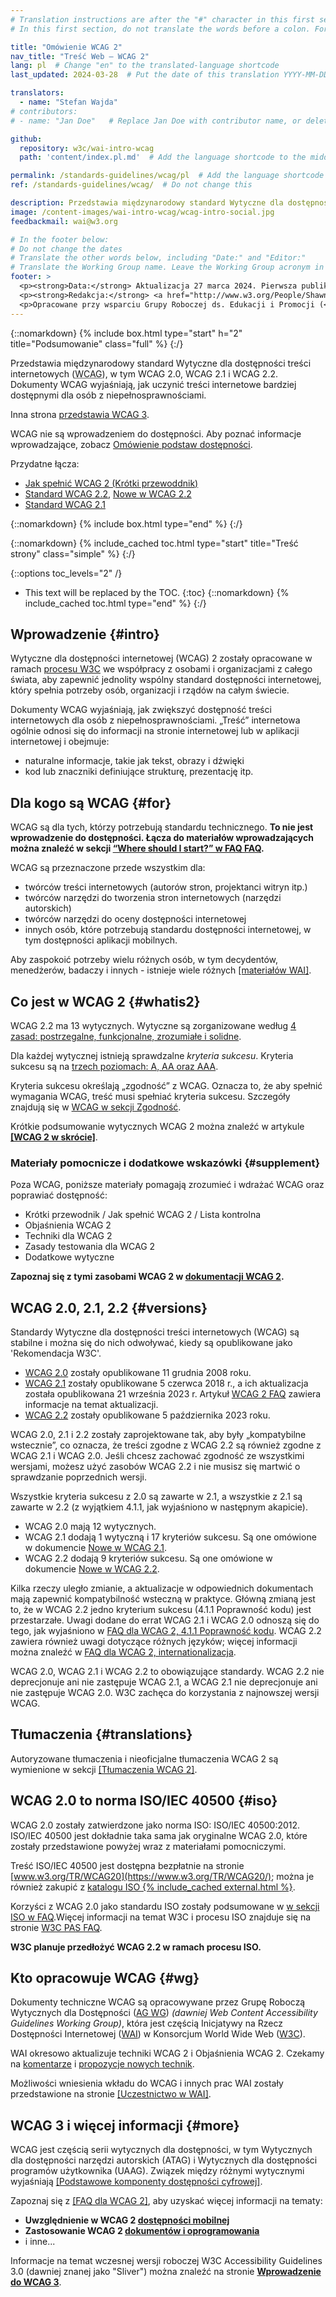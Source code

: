 ```yaml
---
# Translation instructions are after the "#" character in this first section. They are comments that do not show up in the web page. You do not need to translate the instructions after "#".
# In this first section, do not translate the words before a colon. For example, do not translate "title:". Do translate the text after "title:".

title: "Omówienie WCAG 2"
nav_title: "Treść Web – WCAG 2"
lang: pl  # Change "en" to the translated-language shortcode
last_updated: 2024-03-28  # Put the date of this translation YYYY-MM-DD (with month in the middle)

translators:
  - name: "Stefan Wajda"
# contributors:
# - name: "Jan Doe"   # Replace Jan Doe with contributor name, or delete this line if none

github:
  repository: w3c/wai-intro-wcag
  path: 'content/index.pl.md'  # Add the language shortcode to the middle of the filename, for example: content/index.pl.md

permalink: /standards-guidelines/wcag/pl  # Add the language shortcode to the end, with no slash at end, for example: /link/to/page/fr
ref: /standards-guidelines/wcag/  # Do not change this

description: Przedstawia międzynarodowy standard Wytyczne dla dostępności treści internetowych (Web Content Accessibility Guidelines, WCAG), w tym WCAG 2.0, WCAG 2.1 i WCAG 2.2. Dokumenty WCAG wyjaśniają, jak uczynić treści internetowe bardziej dostępnymi dla osób z niepełnosprawnościami.
image: /content-images/wai-intro-wcag/wcag-intro-social.jpg
feedbackmail: wai@w3.org

# In the footer below:
# Do not change the dates
# Translate the other words below, including "Date:" and "Editor:"
# Translate the Working Group name. Leave the Working Group acronym in English.
footer: >
  <p><strong>Data:</strong> Aktualizacja 27 marca 2024. Pierwsza publikacja w czerwcu 2005.</p>
  <p><strong>Redakcja:</strong> <a href="http://www.w3.org/People/Shawn/">Shawn Lawton Henry</a>.</p>
  <p>Opracowane przy wsparciu Grupy Roboczej ds. Edukacji i Promocji (<a href="https://www.w3.org/WAI/about/groups/eowg/">EOWG</a>) oraz Grupy Roboczej Wytycznych dla Dostępności (<a href="https://www.w3.org/WAI/about/groups/agwg/">AG WG</a>).</p>
---
```


{::nomarkdown}
{% include box.html type="start" h="2" title="Podsumowanie" class="full" %}
{:/}

Przedstawia międzynarodowy standard Wytyczne dla dostępności treści internetowych (<abbr title="Web Content Accessibility Guidelines" lang="en">WCAG</abbr>), w tym WCAG 2.0, WCAG 2.1 i WCAG 2.2. Dokumenty WCAG wyjaśniają, jak uczynić treści internetowe bardziej dostępnymi dla osób z niepełnosprawnościami.

Inna strona [przedstawia WCAG 3](/standards-guidelines/wcag/wcag3-intro/).

WCAG nie są wprowadzeniem do dostępności. Aby poznać informacje wprowadzające, zobacz [Omówienie podstaw dostępności](/fundamentals/).

Przydatne łącza:
* [Jak spełnić WCAG 2 (Krótki przewoddnik)](https://www.w3.org/WAI/WCAG22/quickref/)
* [Standard WCAG 2.2](https://www.w3.org/TR/WCAG22/), [Nowe w WCAG 2.2](/standards-guidelines/wcag/new-in-22/)
* [Standard WCAG 2.1](https://www.w3.org/TR/WCAG21/)

{::nomarkdown}
{% include box.html type="end" %}
{:/}

{::nomarkdown}
{% include_cached toc.html type="start" title="Treść strony" class="simple" %}
{:/}

{::options toc_levels="2" /}

-   This text will be replaced by the TOC.
{:toc}
{::nomarkdown}
{% include_cached toc.html type="end" %}
{:/}

## Wprowadzenie {#intro}

Wytyczne dla dostępności internetowej (WCAG) 2 zostały opracowane w ramach [procesu W3C](/standards-guidelines/w3c-process/) we współpracy z osobami i organizacjami z całego świata, aby zapewnić jednolity wspólny standard dostępności internetowej, który spełnia potrzeby osób, organizacji i rządów na całym świecie.

Dokumenty WCAG wyjaśniają, jak zwiększyć dostępność treści internetowych dla osób z niepełnosprawnościami. „Treść” internetowa ogólnie odnosi się do informacji na stronie internetowej lub w aplikacji internetowej i&nbsp;obejmuje:

-   naturalne informacje, takie jak tekst, obrazy i dźwięki
-   kod lub znaczniki definiujące strukturę, prezentację itp.

## Dla kogo są WCAG {#for}

WCAG są dla tych, którzy potrzebują standardu technicznego. **To nie jest wprowadzenie do dostępności. Łącza do materiałów wprowadzających można znaleźć w sekcji [“Where should I start?” w FAQ FAQ](/standards-guidelines/wcag/faq/#start).**

WCAG są przeznaczone przede wszystkim dla:

-   twórców treści internetowych (autorów stron, projektanci witryn itp.)
-   twórców narzędzi do tworzenia stron internetowych (narzędzi autorskich)
-   twórców narzędzi do oceny dostępności internetowej
-   innych osób, które potrzebują standardu dostępności internetowej, w tym dostępności aplikacji mobilnych.

Aby zaspokoić potrzeby wielu różnych osób, w tym decydentów, menedżerów, badaczy i innych - istnieje wiele różnych  [[materiałów WAI]](/resources/).

## Co jest w WCAG 2 {#whatis2}

WCAG 2.2 ma 13 wytycznych. Wytyczne są zorganizowane według [4 zasad: postrzegalne, funkcjonalne, zrozumiałe i solidne](https://www.w3.org/WAI/WCAG22/Understanding/intro#understanding-the-four-principles-of-accessibility).

Dla każdej wytycznej istnieją sprawdzalne *kryteria sukcesu*. Kryteria sukcesu są na [trzech poziomach: A, AA oraz AAA](https://www.w3.org/WAI/WCAG22/Understanding/conformance#levels).

Kryteria sukcesu określają „zgodność” z WCAG. Oznacza to, że aby spełnić wymagania WCAG, treść musi spełniać kryteria sukcesu. Szczegóły znajdują się w [WCAG w sekcji Zgodność](https://www.w3.org/TR/WCAG22/#conformance).

Krótkie podsumowanie wytycznych WCAG 2 można znaleźć w artykule **[[WCAG 2 w skrócie]](/standards-guidelines/wcag/glance/)**.
		
### Materiały pomocnicze i dodatkowe wskazówki {#supplement}

Poza WCAG, poniższe materiały pomagają zrozumieć i wdrażać WCAG oraz poprawiać dostępność:
* Krótki przewodnik / Jak spełnić WCAG 2 / Lista kontrolna
* Objaśnienia WCAG 2
* Techniki dla WCAG 2
* Zasady testowania dla WCAG 2
* Dodatkowe wytyczne

**Zapoznaj się z tymi zasobami WCAG 2 w [dokumentacji WCAG 2](/standards-guidelines/wcag/docs/).**

## WCAG 2.0, 2.1, 2.2 {#versions}

Standardy Wytyczne dla dostępności treści internetowych (WCAG) są stabilne i można się do nich odwoływać,  kiedy są opublikowane jako 'Rekomendacja W3C'.

* [WCAG 2.0](https://www.w3.org/TR/WCAG20/) zostały opublikowane 11 grudnia 2008 roku.
* [WCAG 2.1](https://www.w3.org/TR/WCAG21/) zostały opublikowane 5 czerwca 2018 r., a ich aktualizacja została opublikowana 21 września 2023 r. Artykuł [WCAG 2 FAQ](https://www.w3.org/WAI/standards-guidelines/wcag/faq/) zawiera informacje na temat aktualizacji.
* [WCAG 2.2](https://www.w3.org/TR/WCAG22/) zostały opublikowane 5 października 2023 roku.

WCAG 2.0, 2.1 i 2.2 zostały zaprojektowane tak, aby były „kompatybilne wstecznie”, co oznacza, że treści zgodne z WCAG 2.2 są również zgodne z WCAG 2.1 i WCAG 2.0. Jeśli chcesz zachować zgodność ze wszystkimi wersjami, możesz użyć zasobów WCAG 2.2 i nie musisz się martwić o sprawdzanie poprzednich wersji.

Wszystkie kryteria sukcesu z 2.0 są zawarte w 2.1, a wszystkie z 2.1 są zawarte w 2.2 (z wyjątkiem 4.1.1, jak wyjaśniono w następnym akapicie).

* WCAG 2.0 mają 12 wytycznych.
* WCAG 2.1 dodają 1 wytyczną i 17 kryteriów sukcesu. Są one omówione w dokumencie [Nowe w WCAG 2.1](/standards-guidelines/wcag/new-in-21/).
* WCAG 2.2 dodają 9 kryteriów sukcesu. Są one omówione w dokumencie [Nowe w WCAG 2.2](/standards-guidelines/wcag/new-in-22/).
		
Kilka rzeczy uległo zmianie, a aktualizacje w odpowiednich dokumentach mają zapewnić kompatybilność wsteczną w praktyce. Główną zmianą jest to, że w WCAG 2.2 jedno kryterium sukcesu (4.1.1 Poprawność kodu) jest przestarzałe. Uwagi dodane do errat WCAG 2.1 i WCAG 2.0 odnoszą się do tego, jak wyjaśniono w [FAQ dla WCAG 2, 4.1.1 Poprawność kodu](/standards-guidelines/wcag/faq/#parsing411). WCAG 2.2 zawiera również uwagi dotyczące różnych języków; więcej informacji można znaleźć w [FAQ dla WCAG 2, internationalizacja](/standards-guidelines/wcag/faq/#i18n22).

WCAG 2.0, WCAG 2.1 i WCAG 2.2  to obowiązujące standardy.  WCAG 2.2 nie deprecjonuje ani nie zastępuje WCAG 2.1, a WCAG 2.1 nie deprecjonuje ani nie zastępuje WCAG 2.0. W3C zachęca do korzystania z najnowszej wersji WCAG.


## Tłumaczenia {#translations}

Autoryzowane tłumaczenia i nieoficjalne tłumaczenia WCAG 2 są wymienione w sekcji [[Tłumaczenia WCAG 2]](/standards-guidelines/wcag/translations/).

## WCAG 2.0 to norma ISO/IEC 40500 {#iso}

WCAG 2.0 zostały zatwierdzone jako norma ISO: ISO/IEC 40500:2012. ISO/IEC 40500 jest dokładnie taka sama jak oryginalne WCAG 2.0, które zostały przedstawione powyżej wraz z materiałami pomocniczymi.

Treść ISO/IEC 40500 jest dostępna bezpłatnie na stronie [www.w3.org/TR/WCAG20](https://www.w3.org/TR/WCAG20/); można je również zakupić z [katalogu ISO {% include_cached external.html %}](https://www.iso.org/standard/58625.html).

Korzyści z WCAG 2.0 jako standardu ISO zostały podsumowane w [w sekcji ISO w FAQ](/standards-guidelines/wcag/faq/#iso).Więcej informacji na temat W3C i procesu ISO znajduje się na stronie [W3C PAS FAQ](https://www.w3.org/2010/04/pasfaq).

**W3C planuje przedłożyć WCAG 2.2 w ramach procesu ISO.**

## Kto opracowuje WCAG {#wg}

Dokumenty techniczne WCAG są opracowywane przez Grupę Roboczą Wytycznych dla Dostępności ([AG WG](/GL/)) *(dawniej <span lang="en">Web Content Accessibility Guidelines Working Group</span>)*, która jest częścią Inicjatywy na Rzecz Dostępności Internetowej ([WAI](https://www.w3.org/WAI/)) w Konsorcjum <span lang="en">World Wide Web</span> ([W3C](https://www.w3.org)).

WAI okresowo aktualizuje techniki WCAG 2 i Objaśnienia WCAG 2. Czekamy na [komentarze](/standards-guidelines/wcag/commenting/) i [propozycje nowych technik](https://www.w3.org/WAI/GL/WCAG20/TECHS-SUBMIT/).

Możliwości wniesienia wkładu do WCAG i innych prac WAI zostały przedstawione na stronie [[Uczestnictwo w WAI]](/about/participating/).

## WCAG 3 i więcej informacji {#more}

WCAG jest częścią serii wytycznych dla dostępności, w tym Wytycznych dla dostępności narzędzi autorskich (ATAG) i Wytycznych dla dostępności programów użytkownika (UAAG). Związek między różnymi wytycznymi wyjaśniają [[Podstawowe komponenty dostępności cyfrowej]](/fundamentals/components/).

Zapoznaj się z [[FAQ dla WCAG 2]](/standards-guidelines/wcag/faq/), aby uzyskać więcej informacji na tematy:

-   **Uwzględnienie w WCAG 2 [dostępności mobilnej](/standards-guidelines/wcag/faq/#mobile)**
-   **Zastosowanie WCAG 2 [dokumentów i oprogramowania](/standards-guidelines/wcag/faq/#wcag2ict)**
-   i inne...

Informacje na temat wczesnej wersji roboczej W3C Accessibility Guidelines 3.0 (dawniej znanej jako "Sliver") można znaleźć na stronie **[Wprowadzenie do WCAG 3](/standards-guidelines/wcag/wcag3-intro/)**.
